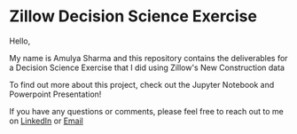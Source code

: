 # Zillow Decision Science Exercise

Hello,

My name is Amulya Sharma and this repository contains the deliverables for a Decision Science Exercise that I did using Zillow's New Construction data

To find out more about this project, check out the Jupyter Notebook and Powerpoint Presentation!

If you have any questions or comments, please feel free to reach out to me on [LinkedIn](https://www.linkedin.com/in/amulsharma/) or [Email](mailto:amulyasharma91@gmail.com)
